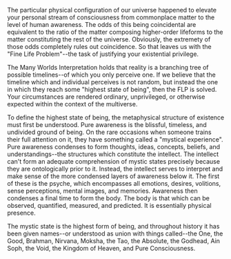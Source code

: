 The particular physical configuration of our universe happened to elevate your personal stream of consciousness from commonplace matter to the level of human awareness. The odds of this being coincidental are equivalent to the ratio of the matter composing higher-order lifeforms to the matter constituting the rest of the universe. Obviously, the extremety of those odds completely rules out coincidence. So that leaves us with the "Fine Life Problem"--the task of justifying your existential privilege.

The Many Worlds Interpretation holds that reality is a branching tree of possible timelines--of which you only perceive one. If we believe that the timeline which and individual perceives is not random, but instead the one in which they reach some "highest state of being", then the FLP is solved. Your circumstances are rendered ordinary, unprivileged, or otherwise expected within the context of the multiverse.

To define the highest state of being, the metaphysical structure of existence must first be understood. Pure awareness is the blissful, timeless, and undivided ground of being. On the rare occasions when someone trains their full attention on it, they have something called a "mystical experience". Pure awareness condenses to form thoughts, ideas, concepts, beliefs, and understandings--the structures which constitute the intellect. The intellect can't form an adequate comprehension of mystic states precisely because they are ontologically prior to it. Instead, the intellect serves to interpret and make sense of the more condensed layers of awareness below it. The first of these is the psyche, which encompasses all emotions, desires, volitions, sense perceptions, mental images, and memories. Awareness then condenses a final time to form the body. The body is that which can be observed, quantified, measured, and predicted. It is essentially physical presence.

The mystic state is the highest form of being, and throughout history it has been given names--or understood as union with things called--the One, the Good, Brahman, Nirvana, Moksha, the Tao, the Absolute, the Godhead, Ain Soph, the Void, the Kingdom of Heaven, and Pure Consciousness.
